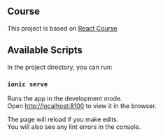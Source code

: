 ## Course
This project is based on [React Course](https://bootcampwithus.usefedora.com/courses/enrolled/744821)

## Available Scripts

In the project directory, you can run:

### `ionic serve`

Runs the app in the development mode.<br />
Open [http://localhost:8100](http://localhost:8100) to view it in the browser.

The page will reload if you make edits.<br />
You will also see any lint errors in the console.